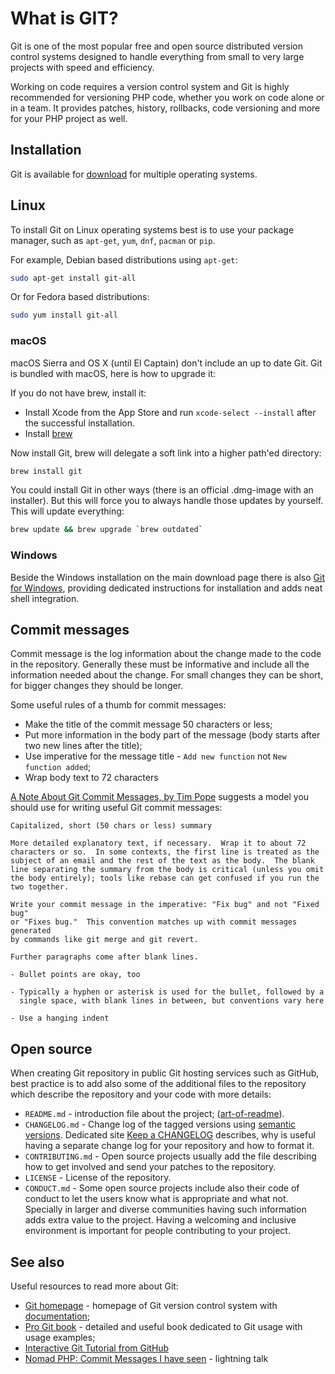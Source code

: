 # What is GIT?

Git is one of the most popular free and open source distributed version control
systems designed to handle everything from small to very large projects with speed
and efficiency.

Working on code requires a version control system and Git is highly recommended
for versioning PHP code, whether you work on code alone or in a team. It provides
patches, history, rollbacks, code versioning and more for your PHP project as well.

## Installation

Git is available for [download](https://git-scm.com/download/) for multiple
operating systems.

## Linux

To install Git on Linux operating systems best is to use your package manager,
such as `apt-get`, `yum`, `dnf`, `pacman` or `pip`.

For example, Debian based distributions using `apt-get`:

```bash
sudo apt-get install git-all
```

Or for Fedora based distributions:

```bash
sudo yum install git-all
```

### macOS

macOS Sierra and OS X (until El Captain) don't include an up to date Git. Git is
bundled with macOS, here is how to upgrade it:

If you do not have brew, install it:

* Install Xcode from the App Store and run `xcode-select --install` after the
  successful installation.
* Install [brew](http://brew.sh)

Now install Git, brew will delegate a soft link into a higher path'ed directory:

```bash
brew install git
```

You could install Git in other ways (there is an official .dmg-image with an
installer). But this will force you to always handle those updates by yourself.
This will update everything:

```bash
brew update && brew upgrade `brew outdated`
```

### Windows

Beside the Windows installation on the main download page there is also
[Git for Windows](https://git-for-windows.github.io/), providing dedicated
instructions for installation and adds neat shell integration.

## Commit messages

Commit message is the log information about the change made to the code in the
repository. Generally these must be informative and include all the information
needed about the change. For small changes they can be short, for bigger changes
they should be longer.

Some useful rules of a thumb for commit messages:

* Make the title of the commit message 50 characters or less;
* Put more information in the body part of the message (body starts after two new
  lines after the title);
* Use imperative for the message title - `Add new function` not `New function added`;
* Wrap body text to 72 characters

[A Note About Git Commit Messages, by Tim Pope](http://tbaggery.com/2008/04/19/a-note-about-git-commit-messages.html)
suggests a model you should use for writing useful Git commit messages:

```text
Capitalized, short (50 chars or less) summary

More detailed explanatory text, if necessary.  Wrap it to about 72
characters or so.  In some contexts, the first line is treated as the
subject of an email and the rest of the text as the body.  The blank
line separating the summary from the body is critical (unless you omit
the body entirely); tools like rebase can get confused if you run the
two together.

Write your commit message in the imperative: "Fix bug" and not "Fixed bug"
or "Fixes bug."  This convention matches up with commit messages generated
by commands like git merge and git revert.

Further paragraphs come after blank lines.

- Bullet points are okay, too

- Typically a hyphen or asterisk is used for the bullet, followed by a
  single space, with blank lines in between, but conventions vary here

- Use a hanging indent
```

## Open source

When creating Git repository in public Git hosting services such as GitHub, best
practice is to add also some of the additional files to the repository which
describe the repository and your code with more details:

* `README.md` - introduction file about the project; ([art-of-readme](https://github.com/noffle/art-of-readme)).
* `CHANGELOG.md` - Change log of the tagged versions using [semantic versions](http://semver.org).
  Dedicated site [Keep a CHANGELOG](http://keepachangelog.com/) describes, why
  is useful having a separate change log for your repository and how to format it.
* `CONTRIBUTING.md` - Open source projects usually add the file describing how to
  get involved and send your patches to the repository.
* `LICENSE` - License of the repository.
* `CONDUCT.md` - Some open source projects include also their code of conduct to
  let the users know what is appropriate and what not. Specially in larger
  and diverse communities having such information adds extra value to the project.
  Having a welcoming and inclusive environment is important for people contributing
  to your project.

## See also

Useful resources to read more about Git:

* [Git homepage](http://git-scm.com/) - homepage of Git version control system
  with [documentation](https://git-scm.com/doc);
* [Pro Git book](http://git-scm.com/book) - detailed and useful book dedicated
  to Git usage with usage examples;
* [Interactive Git Tutorial from GitHub](https://try.github.io)
* [Nomad PHP: Commit Messages I have seen](https://www.youtube.com/watch?v=6TCSPsO5HJ4) - lightning
  talk
